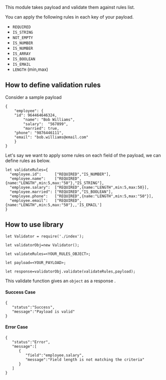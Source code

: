 <p>This module takes payload and validate them against rules list.</p>

You can apply the following rules in each key of your payload. 
* `REQUIRED`
* `IS_STRING`
* `NOT_EMPTY`
* `IS_NUMBER`
* `IS_NUMBER`
* `IS_ARRAY`
* `IS_BOOLEAN`
* `IS_EMAIL`
* `LENGTH` (min,max)

## How to define validation rules

Consider a sample payload


```console
{
    "employee": {  
	"id": 964464646324,
        "name": "Bob Williams",   
        "salary":  "567899",   
        "married": true,
	"phone": "9876446111",
	"email": "bob.williams@email.com"
    }  
}
```

Let's say we want to apply some rules on each field of the payload, we can define rules as below.

```console
let validateRules={
  "employee.id":      ["REQUIRED","IS_NUMBER"],
  "employee.name":    ["REQUIRED",{name:"LENGTH",min:5,max:"50"},"IS_STRING"],
  "employee.salary":  ["REQUIRED",{name:"LENGTH",min:5,max:50}],
  "employee.married": ["REQUIRED","IS_BOOLEAN"],
  "employee.phone":   ["REQUIRED",{name:"LENGTH",min:5,max:"50"}],
  "employee.email":   ["REQUIRED",{name:"LENGTH",min:5,max:"50"},,'IS_EMAIL']
}
```

## How to use library 
```console
let Validator = require('./index');

let validatorObj=new Validator();

let validateRules=<YOUR_RULES_OBJECT>;

let payload=<YOUR_PAYLOAD>;

let response=validatorObj.validate(validateRules,payload);
```

This validate function gives an `object` as a response .

#### Success Case
```console
{
   "status":"Success",
   "message":"Payload is valid"
}
```

#### Error Case
```console
{
   "status":"Error",
   "message":[
      {
         "field":"employee.salary",
         "message":"Field length is not matching the criteria"
      }
   ]
}
```
